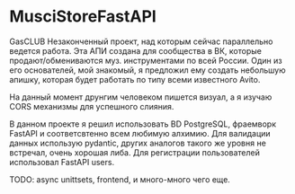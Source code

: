 # MusciStoreFastAPI
GasCLUB
Незаконченный проект, над которым сейчас параллельно ведется работа.
Эта АПИ создана для сообщества в ВК, которые продают/обмениваются муз. инструментами по всей России. 
Один из его основателей, мой знакомый, я предложил ему создать небольшую апишку, которая будет работать по типу всеми известного Avito.

На данный момент друнгим человеком пишется визуал, а я изучаю CORS механизмы для успешного слияния. 

В данном проекте я решил использовать BD PostgreSQL, фраемворк FastAPI и соответсвтенно всем любимую алхимию. 
Для валидации данных использую pydantic, других аналогов такого же уровня не встречал, очень хорошая либа. 
Для регистрации пользователей использовал FastAPI users.

TODO: async unittsets, frontend, и много-много чего еще. 
